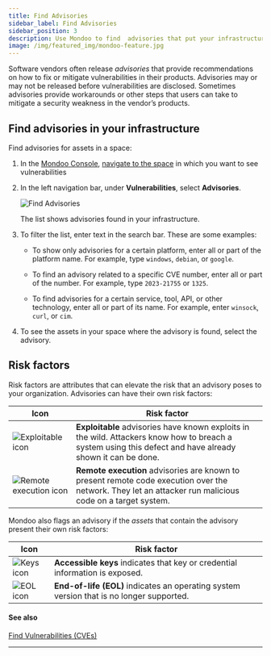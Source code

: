 ```yaml
---
title: Find Advisories
sidebar_label: Find Advisories
sidebar_position: 3
description: Use Mondoo to find  advisories that put your infrastructure at risk
image: /img/featured_img/mondoo-feature.jpg
---
```


Software vendors often release _advisories_ that provide recommendations on how to fix or mitigate vulnerabilities in their products. Advisories may or may not be released before vulnerabilities are disclosed. Sometimes advisories provide workarounds or other steps that users can take to mitigate a security weakness in the vendor’s products.

## Find advisories in your infrastructure

Find advisories for assets in a space:

1. In the [Mondoo Console](https://console.mondoo.com), [navigate to the space](/platform/start/navigate) in which you want to see vulnerabilities

2. In the left navigation bar, under **Vulnerabilities**, select **Advisories**.

   ![Find Advisories](/img/platform/security/advisories.png)

   The list shows advisories found in your infrastructure.

3. To filter the list, enter text in the search bar. These are some examples:

   - To show only advisories for a certain platform, enter all or part of the platform name. For example, type `windows`, `debian`, or `google`.

   - To find an advisory related to a specific CVE number, enter all or part of the number. For example, type `2023-21755` or `1325`.

   - To find advisories for a certain service, tool, API, or other technology, enter all or part of its name. For example, enter `winsock`, `curl`, or `cim`.

4. To see the assets in your space where the advisory is found, select the advisory.

## Risk factors

Risk factors are attributes that can elevate the risk that an advisory poses to your organization. Advisories can have their own risk factors:

| Icon                                                            | Risk factor                                                                                                                                                 |
|------------------------------------------------------------------|-------------------------------------------------------------------------------------------------------------------------------------------------------------|
| ![Exploitable icon](/img/platform/security/exploitable.png)      | **Exploitable** advisories have known exploits in the wild. Attackers know how to breach a system using this defect and have already shown it can be done. |
| ![Remote execution icon](/img/platform/security/remote-exec.png) | **Remote execution** advisories are known to present remote code execution over the network. They let an attacker run malicious code on a target system.          |

Mondoo also flags an advisory if the _assets_ that contain the advisory present their own risk factors:

| Icon                                          | Risk factor                                                                              |
|-----------------------------------------------|------------------------------------------------------------------------------------------|
| ![Keys icon](/img/platform/security/keys.png) | **Accessible keys** indicates that key or credential information is exposed.             |
| ![EOL icon](/img/platform/security/eol.png)   | **End-of-life (EOL)** indicates an operating system version that is no longer supported. |

#### See also

[Find Vulnerabilities (CVEs)](/platform/security/vuln/vulnerabilities)

---

